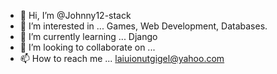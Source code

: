 - 👋 Hi, I’m @Johnny12-stack
- 👀 I’m interested in ... Games, Web Development, Databases. 
- 🌱 I’m currently learning ... Django
- 💞️ I’m looking to collaborate on ...
- 📫 How to reach me ... laiuionutgigel@yahoo.com

<!---
Johnny12-stack/Johnny12-stack is a ✨ special ✨ repository because its `README.md` (this file) appears on your GitHub profile.
You can click the Preview link to take a look at your changes.
--->

